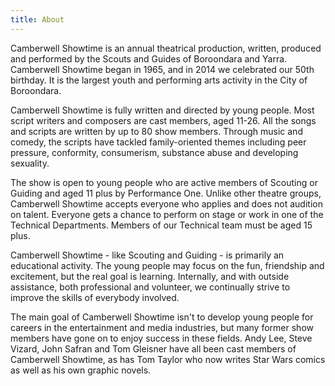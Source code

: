```yaml
---
title: About
---
```

Camberwell Showtime is an annual theatrical production, written, produced and performed by the Scouts and Guides of Boroondara and Yarra. Camberwell Showtime began in 1965, and in 2014 we celebrated our 50th birthday. It is the largest youth and performing arts activity in the City of Boroondara.

Camberwell Showtime is fully written and directed by young people. Most script writers and composers are cast members, aged 11-26. All the songs and scripts are written by up to 80 show members. Through music and comedy, the scripts have tackled family-oriented themes including peer pressure, conformity, consumerism, substance abuse and developing sexuality.

The show is open to young people who are active members of Scouting or Guiding and aged 11 plus by Performance One. Unlike other theatre groups, Camberwell Showtime accepts everyone who applies and does not audition on talent. Everyone gets a chance to perform on stage or work in one of the Technical Departments. Members of our Technical team must be aged 15 plus.

Camberwell Showtime - like Scouting and Guiding - is primarily an educational activity. The young people may focus on the fun, friendship and excitement, but the real goal is learning. Internally, and with outside assistance, both professional and volunteer, we continually strive to improve the skills of everybody involved.

The main goal of Camberwell Showtime isn't to develop young people for careers in the entertainment and media industries, but many former show members have gone on to enjoy success in these fields. Andy Lee, Steve Vizard, John Safran and Tom Gleisner have all been cast members of Camberwell Showtime, as has Tom Taylor who now writes Star Wars comics as well as his own graphic novels.
